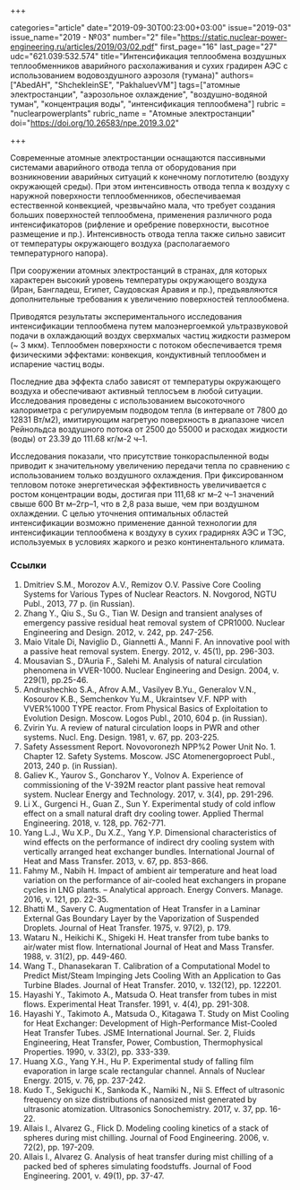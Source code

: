 +++

categories="article"
date="2019-09-30T00:23:00+03:00"
issue="2019-03"
issue_name="2019 - №03"
number="2"
file="https://static.nuclear-power-engineering.ru/articles/2019/03/02.pdf"
first_page="16"
last_page="27"
udc="621.039:532.574"
title="Интенсификация теплообмена воздушных теплообменников аварийного расхолаживания и сухих градирен АЭС с использованием водовоздушного аэрозоля (тумана)"
authors=["AbedAH", "ShchekleinSE", "PakhaluevVM"]
tags=["атомные электростанции", "аэрозольное охлаждение", "воздушно-водяной туман", "концентрация воды", "интенсификация теплообмена"]
rubric = "nuclearpowerplants"
rubric_name = "Атомные электростанции"
doi="https://doi.org/10.26583/npe.2019.3.02"

+++

Современные атомные электростанции оснащаются пассивными системами аварийного отвода тепла от оборудования при возникновении аварийных ситуаций к конечному поглотителю (воздуху окружающей среды). При этом интенсивность отвода тепла к воздуху с наружной поверхности теплообменников, обеспечиваемая естественной конвекцией, чрезвычайно мала, что требует создания больших поверхностей теплообмена, применения различного рода интенсификаторов (рифление и оребрение поверхности, высотное размещение и пр.). Интенсивность отвода тепла также сильно зависит от температуры окружающего воздуха (располагаемого температурного напора).

При сооружении атомных электростанций в странах, для которых характерен высокий уровень температуры окружающего воздуха (Иран, Бангладеш, Египет, Саудовская Аравия и пр.), предъявляются дополнительные требования к увеличению поверхностей теплообмена.

Приводятся результаты экспериментального исследования интенсификации теплообмена путем малоэнергоемкой ультразвуковой подачи в охлаждающий воздух сверхмалых частиц жидкости размером (~ 3 мкм). Теплообмен поверхности с потоком обеспечивается тремя физическими эффектами: конвекция, кондуктивный теплообмен и испарение частиц воды.

Последние два эффекта слабо зависят от температуры окружающего воздуха и обеспечивают активный теплосъем в любой ситуации. Исследования проведены с использованием высокоточного калориметра с регулируемым подводом тепла (в интервале от 7800 до 12831 Вт/м2), имитирующим нагретую поверхность в диапазоне чисел Рейнольдса воздушного потока от 2500 до 55000 и расходах жидкости (воды) от 23.39 до 111.68 кг/м-2 ч–1.

Исследования показали, что присутствие тонкораспыленной воды приводит к значительному увеличению передачи тепла по сравнению с использованием только воздушного охлаждения. При фиксированном тепловом потоке энергетическая эффективность увеличивается с ростом концентрации воды, достигая при 111,68 кг м–2 ч–1 значений свыше 600 Вт м–2гр–1, что в 2,8 раза выше, чем при воздушном охлаждении. С целью уточнения оптимальных областей интенсификации возможно применение данной технологии для интенсификации теплообмена к воздуху в сухих градирнях АЭС и ТЭС, используемых в условиях жаркого и резко континентального климата.

### Ссылки

1. Dmitriev S.M., Morozov A.V., Remizov O.V. Passive Core Cooling Systems for Various Types of Nuclear Reactors. N. Novgorod, NGTU Publ., 2013, 77 p. (in Russian).
2. Zhang Y., Qiu S., Su G., Tian W. Design and transient analyses of emergency passive residual heat removal system of CPR1000. Nuclear Engineering and Design. 2012, v. 242, pp. 247-256.
3. Maio Vitale Di, Naviglio D., Giannetti A., Manni F. An innovative pool with a passive heat removal system. Energy. 2012, v. 45(1), pp. 296-303.
4. Mousavian S., D’Auria F., Salehi M. Analysis of natural circulation phenomena in VVER-1000. Nuclear Engineering and Design. 2004, v. 229(1), pp.25-46.
5. Andrushechko S.A., Afrov A.M., Vasilyev B.Yu., Generalov V.N., Kosourov K.B., Semchenkov Yu.M., Ukraintsev V.F. NPP with VVER%1000 TYPE reactor. From Physical Basics of Exploitation to Evolution Design. Moscow. Logos Publ., 2010, 604 p. (in Russian).
6. Zvirin Yu. A review of natural circulation loops in PWR and other systems. Nucl. Eng. Design. 1981, v. 67, pp. 203-225.
7. Safety Assessment Report. Novovoronezh NPP%2 Power Unit No. 1. Chapter 12. Safety Systems. Moscow. JSC Atomenergoproect Publ., 2013, 240 p. (in Russian).
8. Galiev K., Yaurov S., Goncharov Y., Volnov A. Experience of commissioning of the V-392M reactor plant passive heat removal system. Nuclear Energy and Technology. 2017, v. 3(4), pp. 291-296.
9. Li X., Gurgenci H., Guan Z., Sun Y. Experimental study of cold inflow effect on a small natural draft dry cooling tower. Applied Thermal Engineering. 2018, v. 128, pp. 762-771.
10. Yang L.J., Wu X.P., Du X.Z., Yang Y.P. Dimensional characteristics of wind effects on the performance of indirect dry cooling system with vertically arranged heat exchanger bundles. International Journal of Heat and Mass Transfer. 2013, v. 67, pp. 853-866.
11. Fahmy M., Nabih H. Impact of ambient air temperature and heat load variation on the performance of air-cooled heat exchangers in propane cycles in LNG plants. – Analytical approach. Energy Convers. Manage. 2016, v. 121, pp. 22-35.
12. Bhatti M., Savery C. Augmentation of Heat Transfer in a Laminar External Gas Boundary Layer by the Vaporization of Suspended Droplets. Journal of Heat Transfer. 1975, v. 97(2), p. 179.
13. Wataru N., Heikichi K., Shigeki H. Heat transfer from tube banks to air/water mist flow. International Journal of Heat and Mass Transfer. 1988, v. 31(2), pp. 449-460.
14. Wang T., Dhanasekaran T. Calibration of a Computational Model to Predict Mist/Steam Impinging Jets Cooling With an Application to Gas Turbine Blades. Journal of Heat Transfer. 2010, v. 132(12), pp. 122201.
15. Hayashi Y., Takimoto A., Matsuda O. Heat transfer from tubes in mist flows. Experimental Heat Transfer. 1991, v. 4(4), pp. 291-308.
16. Hayashi Y., Takimoto A., Matsuda O., Kitagawa T. Study on Mist Cooling for Heat Exchanger: Development of High-Performance Mist-Cooled Heat Transfer Tubes. JSME International Journal. Ser. 2, Fluids Engineering, Heat Transfer, Power, Combustion, Thermophysical Properties. 1990, v. 33(2), pp. 333-339.
17. Huang X.G., Yang Y.H., Hu P. Experimental study of falling film evaporation in large scale rectangular channel. Annals of Nuclear Energy. 2015, v. 76, pp. 237-242.
18. Kudo T., Sekiguchi K., Sankoda K., Namiki N., Nii S. Effect of ultrasonic frequency on size distributions of nanosized mist generated by ultrasonic atomization. Ultrasonics Sonochemistry. 2017, v. 37, pp. 16-22.
19. Allais I., Alvarez G., Flick D. Modeling cooling kinetics of a stack of spheres during mist chilling. Journal of Food Engineering. 2006, v. 72(2), pp. 197-209.
20. Allais I., Alvarez G. Analysis of heat transfer during mist chilling of a packed bed of spheres simulating foodstuffs. Journal of Food Engineering. 2001, v. 49(1), pp. 37-47.